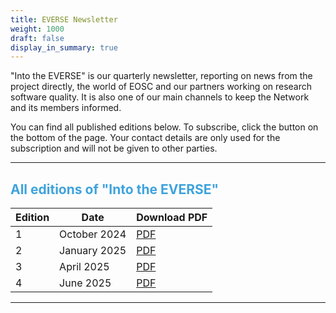 ```yaml
---
title: EVERSE Newsletter
weight: 1000
draft: false
display_in_summary: true
---
```


"Into the EVERSE" is our quarterly newsletter, reporting on news from the project directly, the world of EOSC and our partners working on research software quality. It is also one of our main channels to keep the Network and its members informed.

You can find all published editions below. To subscribe, click the button on the bottom of the page. Your contact details are only used for the subscription and will not be given to other parties.
____
## <font color="3ea3dc"> All editions of "Into the EVERSE" </font>

| **Edition** | **Date** | **Download PDF** |
|---|---|---|
| 1 | October 2024 | [PDF](Newsletter-2024-10.pdf) |
| 2 | January 2025 | [PDF](Newsletter-2025-01.pdf) |
| 3 | April 2025   | [PDF](Newsletter-2025-04.pdf) |  
| 4 | June 2025    | [PDF](Newsletter-2025-06.pdf) | 

<!-- {{< a href="Newsletter-2024-10.pdf" download="Newsletter-2024-10.pdf" >}} Into the EVERSE - Nr. 1
{{< /a >}} -->


_________

<!-- MailerLite Universal -->

<script>
    (function(w,d,e,u,f,l,n){w[f]=w[f]||function(){(w[f].q=w[f].q||[])
    .push(arguments);},l=d.createElement(e),l.async=1,l.src=u,
    n=d.getElementsByTagName(e)[0],n.parentNode.insertBefore(l,n);})
    (window,document,'script','https://assets.mailerlite.com/js/universal.js','ml');
    ml('account', '1144236');
</script>
<!-- End MailerLite Universal -->

<div class="ml-embedded" data-form="yiJToq"></div>

